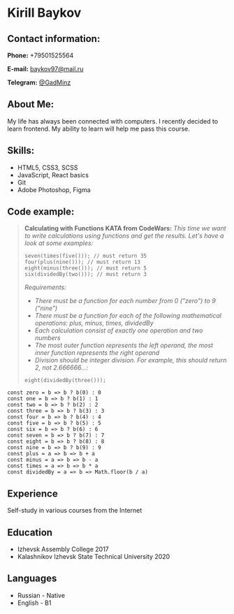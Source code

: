 # Kirill Baykov

## Contact information:

**Phone:** +79501525564

**E-mail:** baykov97@mail.ru

**Telegram:** [@GadMinz](https://t.me/GadMinz)

## About Me:

My life has always been connected with computers. I recently decided to learn frontend. My ability to learn will help me pass this course.

## Skills:

* HTML5, CSS3, SCSS
* JavaScript, React basics
* Git
* Adobe Photoshop, Figma

## Code example:
>**Calculating with Functions KATA from CodeWars:** *This time we want to write calculations using functions and get the
results. Let's have a look at some examples:*
>```
>seven(times(five())); // must return 35
>four(plus(nine())); // must return 13
>eight(minus(three())); // must return 5
>six(dividedBy(two())); // must return 3
>```
>*Requirements:*
>* *There must be a function for each number from 0 ("zero") to 9 ("nine")*
>* *There must be a function for each of the following mathematical operations: plus, minus, times, dividedBy*
>* *Each calculation consist of exactly one operation and two numbers*
>* *The most outer function represents the left operand, the most inner function represents the right operand*
>* *Division should be integer division. For example, this should return 2, not 2.666666...:*
>```
>eight(dividedBy(three()));
>```

```
const zero = b => b ? b(0) : 0
const one = b => b ? b(1) : 1
const two = b => b ? b(2) : 2
const three = b => b ? b(3) : 3
const four = b => b ? b(4) : 4
const five = b => b ? b(5) : 5
const six = b => b ? b(6) : 6
const seven = b => b ? b(7) : 7
const eight = b => b ? b(8) : 8
const nine = b => b ? b(9) : 9
const plus = a => b => b + a
const minus = a => b => b - a
const times = a => b => b * a
const dividedBy = a => b => Math.floor(b / a)
```

## Experience
Self-study in various courses from the Internet
## Education
* Izhevsk Assembly College 2017
* Kalashnikov Izhevsk State Technical University 2020
## Languages
* Russian - Native
* English - B1